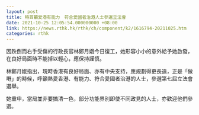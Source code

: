 ```yaml
---
layout: post
title: 特首籲愛港有能力　符合愛國者治港人士參選立法會
date: 2021-10-25 12:05:54.000000000 +08:00
link: https://news.rthk.hk/rthk/ch/component/k2/1616794-20211025.htm
categories: rthk
---
```


因跌倒而右手受傷的行政長官林鄭月娥今日復工，她形容小小的意外給予她啟發，在良好局面時不能掉以輕心，應保持謹慎。

林鄭月娥指出，現時香港有良好局面、亦有中央支持，應規劃得更長遠，正是「做嘢」的時候，呼籲熱愛香港、有能力、符合愛國者治港的人士，參選第七屆立法會選舉。

她重申，當局並非要搞清一色，部分功能界別即使不同政見的人士，亦歡迎他們參選。
